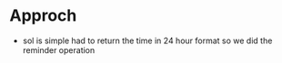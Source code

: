 
# Approch
- sol is simple had to return the time in 24 hour format so we did the reminder operation